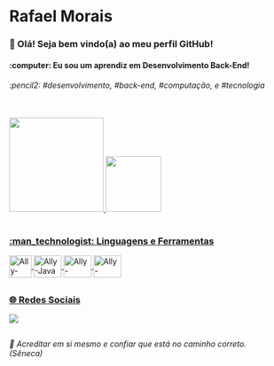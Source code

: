 # Rafael Morais
<h3>👋 Olá! Seja bem vindo(a) ao meu perfil GitHub! </h3>
<h4>:computer:	 Eu sou um aprendiz em Desenvolvimento Back-End! </h4> 

<h6>:pencil2:	 #desenvolvimento, #back-end, #computação, e #tecnologia </h6><br>

<div>
  <a href="[https://github.com/rafaelmoraism1](https://github.com/rafaelmoraism1)"> 
  <img height="170em" src="https://github-readme-stats.vercel.app/api?username=rafaelmoraism1&show_icons=true&theme=vision-friendly-dark&include_all_commits=dark&count_private=true"/>
  <img height="100em" src="https://github-readme-stats.vercel.app/api/top-langs/?username=rafaelmoraism1&layout=compact&langs_count=16&theme=vision-friendly-dark"/>
</div>

<br>
  
<h3>:man_technologist:	Linguagens e Ferramentas </h3> 
<div align="left" style="display: inline_block">
  <img align="center" alt="Ally-CSharp" height="40" width="40" src="https://cdn.jsdelivr.net/gh/devicons/devicon/icons/csharp/csharp-original.svg" />
  <img align="center" alt="Ally-Java" height="40" width="50" src="https://cdn.jsdelivr.net/gh/devicons/devicon/icons/java/java-original-wordmark.svg" />
  <img align="center" alt="Ally-Dotnet" height="40" width="50" src="https://cdn.jsdelivr.net/gh/devicons/devicon/icons/dot-net/dot-net-original-wordmark.svg" />
  <img align="center" alt="Ally-Dotnet" height="40" width="50" src="https://cdn.jsdelivr.net/gh/devicons/devicon/icons/vscode/vscode-original-wordmark.svg" />
</div>
  
##

<h3> 🌐 Redes Sociais <br></h3>

<div> 

  <a href="https://www.linkedin.com/in/rafael-morais-martins-955a1572/" target="_blank"><img src="https://img.shields.io/badge/-LinkedIn-%230077B5?style=for-the-badge&logo=linkedin&logoColor=white" target="_blank"></a>  

##

 <i> :receipt:	Acreditar em si mesmo e confiar que está no caminho correto.</i> <br>
 <i> (Sêneca)</i> <br> <br>
